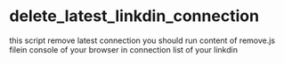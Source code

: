 # delete_latest_linkdin_connection
this script remove latest connection
you should run content of remove.js filein console of your browser in connection list of your linkdin
